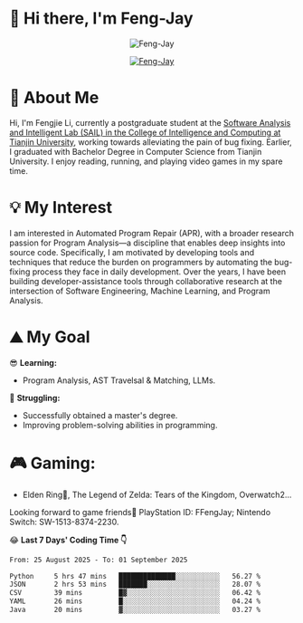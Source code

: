 # 🌟 Hi there, I'm Feng-Jay 

<p align="center"> <img src="https://komarev.com/ghpvc/?username=Feng-Jay&label=Profile%20views&color=0e75b6&style=flat" alt="Feng-Jay" /> </p>


<p align="center"> <a href="https://github.com/ryo-ma/github-profile-trophy"><img src="https://trophygh.kolioaris.xyz/?username=Feng-Jay&row=1&column=8&margin-w=15&margin-h=15" alt="Feng-Jay" /></a> </p>

# 👋 About Me

Hi, I'm Fengjie Li, currently a postgraduate student at the [Software Analysis and Intelligent Lab (SAIL) in the College of Intelligence and Computing at Tianjin University](https://tjusail.github.io/), working towards alleviating the pain of bug fixing. Earlier, I graduated with Bachelor Degree in Computer Science from Tianjin University. I enjoy reading, running, and playing video games in my spare time.

# 💡 My Interest

I am interested in Automated Program Repair (APR), with a broader research passion for Program Analysis—a discipline that enables deep insights into source code. Specifically, I am motivated by developing tools and techniques that reduce the burden on programmers by automating the bug-fixing process they face in daily development. Over the years, I have been building developer-assistance tools through collaborative research at the intersection of Software Engineering, Machine Learning, and Program Analysis.

# ⛰️ My Goal

😎 **Learning:**

* Program Analysis, AST Travelsal & Matching, LLMs.

💪 **Struggling:**

* Successfully obtained a master's degree.
* Improving problem-solving abilities in programming.

# 🎮 **Gaming:**

* Elden Ring💍, The Legend of Zelda: Tears of the Kingdom, Overwatch2...

Looking forward to game friends🤗 PlayStation ID: FFengJay; Nintendo Switch: SW-1513-8374-2230.

😂 **Last 7 Days' Coding Time 👇**
<!--START_SECTION:waka-->

```txt
From: 25 August 2025 - To: 01 September 2025

Python     5 hrs 47 mins   ██████████████░░░░░░░░░░░   56.27 %
JSON       2 hrs 53 mins   ███████░░░░░░░░░░░░░░░░░░   28.07 %
CSV        39 mins         █▓░░░░░░░░░░░░░░░░░░░░░░░   06.42 %
YAML       26 mins         █░░░░░░░░░░░░░░░░░░░░░░░░   04.24 %
Java       20 mins         ▓░░░░░░░░░░░░░░░░░░░░░░░░   03.27 %
```

<!--END_SECTION:waka-->
